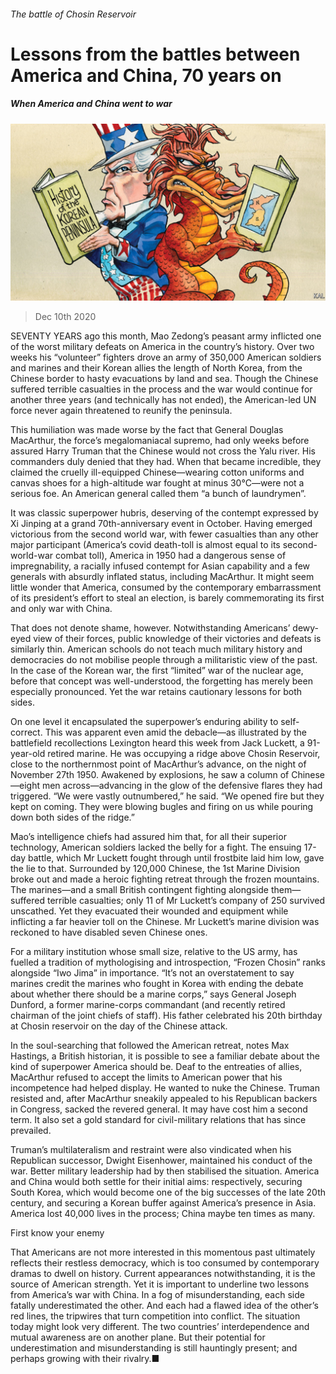 ###### The battle of Chosin Reservoir

# Lessons from the battles between America and China, 70 years on 

##### When America and China went to war 

![image](images/20201212_USD000_1.jpg) 

> Dec 10th 2020 


SEVENTY YEARS ago this month, Mao Zedong’s peasant army inflicted one of the worst military defeats on America in the country’s history. Over two weeks his “volunteer” fighters drove an army of 350,000 American soldiers and marines and their Korean allies the length of North Korea, from the Chinese border to hasty evacuations by land and sea. Though the Chinese suffered terrible casualties in the process and the war would continue for another three years (and technically has not ended), the American-led UN force never again threatened to reunify the peninsula.


This humiliation was made worse by the fact that General Douglas MacArthur, the force’s megalomaniacal supremo, had only weeks before assured Harry Truman that the Chinese would not cross the Yalu river. His commanders duly denied that they had. When that became incredible, they claimed the cruelly ill-equipped Chinese—wearing cotton uniforms and canvas shoes for a high-altitude war fought at minus 30°C—were not a serious foe. An American general called them “a bunch of laundrymen”.



It was classic superpower hubris, deserving of the contempt expressed by Xi Jinping at a grand 70th-anniversary event in October. Having emerged victorious from the second world war, with fewer casualties than any other major participant (America’s covid death-toll is almost equal to its second-world-war combat toll), America in 1950 had a dangerous sense of impregnability, a racially infused contempt for Asian capability and a few generals with absurdly inflated status, including MacArthur. It might seem little wonder that America, consumed by the contemporary embarrassment of its president’s effort to steal an election, is barely commemorating its first and only war with China.


That does not denote shame, however. Notwithstanding Americans’ dewy-eyed view of their forces, public knowledge of their victories and defeats is similarly thin. American schools do not teach much military history and democracies do not mobilise people through a militaristic view of the past. In the case of the Korean war, the first “limited” war of the nuclear age, before that concept was well-understood, the forgetting has merely been especially pronounced. Yet the war retains cautionary lessons for both sides.


On one level it encapsulated the superpower’s enduring ability to self-correct. This was apparent even amid the debacle—as illustrated by the battlefield recollections Lexington heard this week from Jack Luckett, a 91-year-old retired marine. He was occupying a ridge above Chosin Reservoir, close to the northernmost point of MacArthur’s advance, on the night of November 27th 1950. Awakened by explosions, he saw a column of Chinese—eight men across—advancing in the glow of the defensive flares they had triggered. “We were vastly outnumbered,” he said. “We opened fire but they kept on coming. They were blowing bugles and firing on us while pouring down both sides of the ridge.”


Mao’s intelligence chiefs had assured him that, for all their superior technology, American soldiers lacked the belly for a fight. The ensuing 17-day battle, which Mr Luckett fought through until frostbite laid him low, gave the lie to that. Surrounded by 120,000 Chinese, the 1st Marine Division broke out and made a heroic fighting retreat through the frozen mountains. The marines—and a small British contingent fighting alongside them—suffered terrible casualties; only 11 of Mr Luckett’s company of 250 survived unscathed. Yet they evacuated their wounded and equipment while inflicting a far heavier toll on the Chinese. Mr Luckett’s marine division was reckoned to have disabled seven Chinese ones.


For a military institution whose small size, relative to the US army, has fuelled a tradition of mythologising and introspection, “Frozen Chosin” ranks alongside “Iwo Jima” in importance. “It’s not an overstatement to say marines credit the marines who fought in Korea with ending the debate about whether there should be a marine corps,” says General Joseph Dunford, a former marine-corps commandant (and recently retired chairman of the joint chiefs of staff). His father celebrated his 20th birthday at Chosin reservoir on the day of the Chinese attack.


In the soul-searching that followed the American retreat, notes Max Hastings, a British historian, it is possible to see a familiar debate about the kind of superpower America should be. Deaf to the entreaties of allies, MacArthur refused to accept the limits to American power that his incompetence had helped display. He wanted to nuke the Chinese. Truman resisted and, after MacArthur sneakily appealed to his Republican backers in Congress, sacked the revered general. It may have cost him a second term. It also set a gold standard for civil-military relations that has since prevailed.


Truman’s multilateralism and restraint were also vindicated when his Republican successor, Dwight Eisenhower, maintained his conduct of the war. Better military leadership had by then stabilised the situation. America and China would both settle for their initial aims: respectively, securing South Korea, which would become one of the big successes of the late 20th century, and securing a Korean buffer against America’s presence in Asia. America lost 40,000 lives in the process; China maybe ten times as many.

First know your enemy


That Americans are not more interested in this momentous past ultimately reflects their restless democracy, which is too consumed by contemporary dramas to dwell on history. Current appearances notwithstanding, it is the source of American strength. Yet it is important to underline two lessons from America’s war with China. In a fog of misunderstanding, each side fatally underestimated the other. And each had a flawed idea of the other’s red lines, the tripwires that turn competition into conflict. The situation today might look very different. The two countries’ interdependence and mutual awareness are on another plane. But their potential for underestimation and misunderstanding is still hauntingly present; and perhaps growing with their rivalry.■

